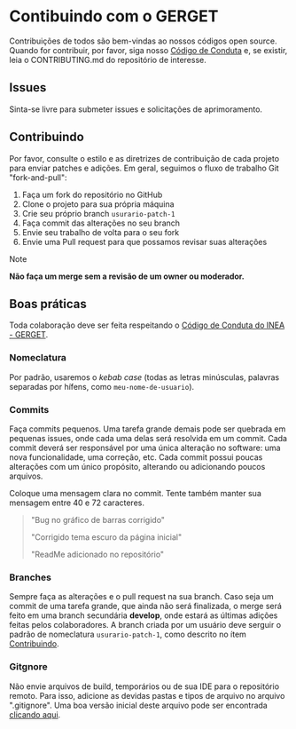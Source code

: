 # Contibuindo com o GERGET

Contribuições de todos são bem-vindas ao nossos códigos open source. Quando for contribuir, por favor, siga nosso [Código de Conduta](https://github.com/INEA-GERGET/contributing/blob/main/CODE_OF_CONDUCT.md) e, se existir, leia o CONTRIBUTING.md do repositório de interesse.

## Issues

Sinta-se livre para submeter issues e solicitações de aprimoramento.

## Contribuindo

Por favor, consulte o estilo e as diretrizes de contribuição de cada projeto para enviar patches e adições. Em geral, seguimos o fluxo de trabalho Git "fork-and-pull":
1. Faça um fork do repositório no GitHub
2. Clone o projeto para sua própria máquina
3. Crie seu próprio branch `usurario-patch-1`
4. Faça commit das alterações no seu branch
5. Envie seu trabalho de volta para o seu fork
6. Envie uma Pull request para que possamos revisar suas alterações

> [!NOTE]
> **Não faça um merge sem a revisão de um owner ou moderador.**

## Boas práticas

Toda colaboração deve ser feita respeitando o [Código de Conduta do INEA - GERGET](https://github.com/INEA-GERGET/contributing/blob/main/CODE_OF_CONDUCT.md).

### Nomeclatura
Por padrão, usaremos o *kebab case* (todas as letras minúsculas, palavras separadas por hífens, como `meu-nome-de-usuario`).

### Commits

Faça commits pequenos. Uma tarefa grande demais pode ser quebrada em pequenas issues, onde cada uma delas será resolvida em um commit.
Cada commit deverá ser responsável por uma única alteração no software: uma nova funcionalidade, uma correção, etc. Cada commit possui poucas alterações com um único propósito, alterando ou adicionando poucos arquivos.

Coloque uma mensagem clara no commit. Tente também manter sua mensagem entre 40 e 72 caracteres.
> "Bug no gráfico de barras corrigido"
> 
> "Corrigido tema escuro da página inicial"
>
> "ReadMe adicionado no repositório"

### Branches

Sempre faça as alterações e o pull request na sua branch. Caso seja um commit de uma tarefa grande, que ainda não será finalizada, o merge será feito em uma branch secundária **develop**, onde estará as últimas adições feitas pelos colaboradores.
A branch criada por um usuário deve serguir o padrão de nomeclatura `usurario-patch-1`, como descrito no ítem [Contribuindo](#Contribuindo).

### Gitgnore

Não envie arquivos de build, temporários ou de sua IDE para o repositório remoto. Para isso, adicione as devidas pastas e tipos de arquivo no arquivo ".gitignore". Uma boa versão inicial deste arquivo pode ser encontrada [clicando aqui](https://github.com/github/gitignore).











